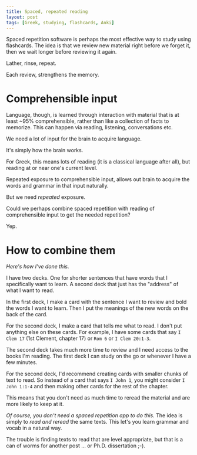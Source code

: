```yaml
---
title: Spaced, repeated reading 
layout: post
tags: [Greek, studying, flashcards, Anki]
---
```



Spaced repetition software is perhaps the most effective way to study using flashcards. The idea is that we review new material right before we forget it, then we wait longer before reviewing it again. 

Lather, rinse, repeat. 

Each review, strengthens the memory. 

# Comprehensible input

Language, though, is learned through interaction with material that is at least ~95% comprehensible, rather than like a collection of facts to memorize. This can happen via reading, listening, conversations etc. 

We need a lot of input for the brain to acquire language.

It's simply how the brain works. 

For Greek, this means lots of reading (it is a classical language after all), but reading at or near one's current level. 

Repeated exposure to comprehensible input, allows out brain to acquire the words and grammar in that input naturally. 

But we need *repeated* exposure. 

Could we perhaps combine spaced repetition with reading of comprehensible input to get the needed repetition? 

Yep.

# How to combine them

*Here's how I've done this.*

I have two decks. One for shorter sentences that have words that I specifically want to learn. A second deck that just has the "address" of what I want to read. 

In the first deck, I make a card with the sentence I want to review and bold the words I want to learn. Then I put the meanings of the new words on the back of the card. 

For the second deck, I make a card that tells me what to read. I don't put anything else on these cards. For example, I have some cards that say `I Clem 17` (1st Clement, chapter 17) or `Rom 6` or `I Clem 20:1-3`.

The second deck takes much more time to review and I need access to the books I'm reading. The first deck I can study on the go or whenever I have a few minutes. 

For the second deck, I'd recommend creating cards with smaller chunks of text to read. So instead of a card that says `I John 1`, you might consider `I John 1:1-4` and then making other cards for the rest of the chapter. 

This means that you don't need as much time to reread the material  and are more likely to keep at it. 

*Of course, you don't need a spaced repetition app to do this.* The idea is simply to *read and reread* the same texts. This let's you learn grammar and vocab in a natural way.

The trouble is finding texts to read that are level appropriate, but that is a can of worms for another post ... or Ph.D. dissertation ;-). 
